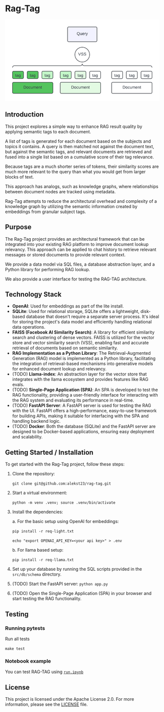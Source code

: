# Rag-Tag
![Semantic document taging](docs/diagram_01.png)

## Introduction

This project explores a simple way to enhance RAG result quality by applying semantic tags to each document.

A list of tags is generated for each document based on the subjects and topics it contains. A query is then matched not against the document text, but against the semantic tags, and relevant documents are retrieved and fused into a single list based on a cumulative score of their tag relevance.

Because tags are a much shorter series of tokens, their similarity scores are much more relevant to the query than what you would get from larger blocks of text.

This approach has analogs, such as knowledge graphs, where relationships between document nodes are tracked using metadata.

Rag-Tag attempts to reduce the architectural overhead and complexity of a knowledge graph by utilizing the semantic information created by embeddings from granular subject tags.

## Purpose

The Rag-Tag project provides an architectural framework that can be integrated into your existing RAG platform to improve document lookup relevancy. This approach can be applied to chat history to retrieve relevant messages or stored documents to provide relevant context.

We provide a data model via SQL files, a database abstraction layer, and a Python library for performing RAG lookup.

We also provide a user interface for testing the RAG-TAG architecture.

## Technology Stack

- **OpenAI**: Used for embeddings as part of the lite install.
- **SQLite**: Used for relational storage, SQLite offers a lightweight, disk-based database that doesn't require a separate server process. It's ideal for storing the project's data model and efficiently handling relational data operations.
- **FAISS (Facebook AI Similarity Search)**: A library for efficient similarity search and clustering of dense vectors. FAISS is utilized for the vector store and vector similarity search (VSS), enabling fast and accurate retrieval of documents based on semantic similarity.
- **RAG Implementation as a Python Library**: The Retrieval-Augmented Generation (RAG) model is implemented as a Python library, facilitating the integration of retrieval-based mechanisms into generative models for enhanced document lookup and relevancy.
- (TODO) **Llama-index**: An abstraction layer for the vector store that integrates with the llama ecosystem and provides features like RAG evals.
- (TODO) **Single-Page Application (SPA)**: An SPA is developed to test the RAG functionality, providing a user-friendly interface for interacting with the RAG system and evaluating its performance in real-time.
- (TODO) **FastAPI Server**: A FastAPI server is used for testing the RAG with the UI. FastAPI offers a high-performance, easy-to-use framework for building APIs, making it suitable for interfacing with the SPA and handling backend logic.
- (TODO) **Docker**: Both the database (SQLite) and the FastAPI server are designed to be Docker-based applications, ensuring easy deployment and scalability.

## Getting Started / Installation

To get started with the Rag-Tag project, follow these steps:

1. Clone the repository: 

    `git clone git@github.com:alekst23/rag-tag.git`
2. Start a virtual environment: 

    `python -m venv .venv; source .venv/bin/activate`
    
3. Install the dependencies: 

    a. For the basic setup using OpenAI for embeddings: 
        
    `pip install -r req-light.txt`

    `echo "export OPENAI_API_KEY=<your api key>" > .env`

    b. For llama based setup: 
    
    `pip install -r req-llama.txt`

4. Set up your database by running the SQL scripts provided in the `src/db/schema` directory.

5. (TODO) Start the FastAPI server: `python app.py`

6. (TODO) Open the Single-Page Application (SPA) in your browser and start testing the RAG functionality.

## Testing

### Running pytests

Run all tests

`make test`

### Notebook example

You can test RAG-TAG using [`run.ipynb`](run.ipynb)

## License

This project is licensed under the Apache License 2.0. For more information, please see the [LICENSE](LICENSE) file.
